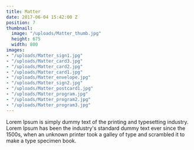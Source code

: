 ```yaml
---
title: Matter
date: 2017-06-04 15:42:00 Z
position: 7
thumbnail:
  image: "/uploads/Matter_thumb.jpg"
  height: 675
  width: 800
images:
- "/uploads/Matter_sign1.jpg"
- "/uploads/Matter_card3.jpg"
- "/uploads/Matter_card2.jpg"
- "/uploads/Matter_card1.jpg"
- "/uploads/Matter_envelope.jpg"
- "/uploads/Matter_sign2.jpg"
- "/uploads/Matter_postcard1.jpg"
- "/uploads/Matter_program.jpg"
- "/uploads/Matter_program2.jpg"
- "/uploads/Matter_program3.jpg"
---
```


Lorem Ipsum is simply dummy text of the printing and typesetting industry. Lorem Ipsum has been the industry's standard dummy text ever since the 1500s, when an unknown printer took a galley of type and scrambled it to make a type specimen book.